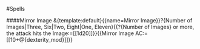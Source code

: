 #Spells

####Mirror Image
&{template:default}{{name=Mirror Image}}?{Number of Images|Three, Six|Two, Eight|One, Eleven}{{?{Number of Images} or more, the attack hits the Image:=[[1d20]]}}{{Mirror Image AC:=[[10+@{dexterity_mod}]]}}
